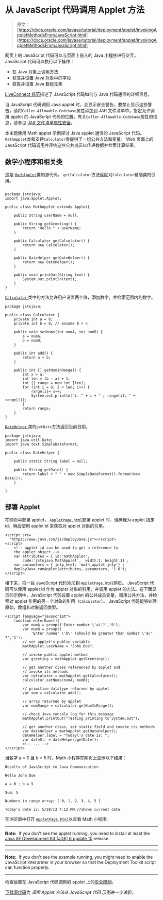 # 从 JavaScript 代码调用 Applet 方法

> 原文： [https://docs.oracle.com/javase/tutorial/deployment/applet/invokingAppletMethodsFromJavaScript.html](https://docs.oracle.com/javase/tutorial/deployment/applet/invokingAppletMethodsFromJavaScript.html)

网页上的 JavaScript 代码可以与页面上嵌入的 Java 小程序进行交互。 JavaScript 代码可以执行以下操作：

*   在 Java 对象上调用方法
*   获取并设置 Java 对象中的字段
*   获取并设置 Java 数组元素

[LiveConnect 规范](http://www.oracle.com/technetwork/java/javase/plugin2-142482.html#LIVECONNECT)描述了 JavaScript 代码如何与 Java 代码通信的详细信息。

当 JavaScript 代码调用 Java applet 时，会显示安全警告。要禁止显示这些警告，请将`Caller-Allowable-Codebase`属性添加到 JAR 文件清单中。指定允许调用 applet 的 JavaScript 代码的位置。有关`Caller-Allowable-Codebase`属性的信息，请参见 [JAR 文件清单属性安全](https://docs.oracle.com/javase/8/docs/technotes/guides/deploy/manifest.html)。

本主题使用 Math applet 示例探讨 Java applet 通信的 JavaScript 代码。 `MathApplet`类和支持`Calculator`类提供了一组公共方法和变量。 Web 页面上的 JavaScript 代码调用并评估这些公共成员以传递数据并检索计算结果。

## 数学小程序和相关类

这是 [``MathApplet``](examples/applet_InvokingAppletMethodsFromJavaScript/src/jstojava/MathApplet.java)类的源代码。 `getCalculator`方法返回对`Calculator`辅助类的引用。

```

package jstojava;
import java.applet.Applet;

public class MathApplet extends Applet{

    public String userName = null;

    public String getGreeting() {
        return "Hello " + userName;
    }

    public Calculator getCalculator() {
        return new Calculator();
    } 

    public DateHelper getDateHelper() {
        return new DateHelper();
    }

    public void printOut(String text) {
        System.out.println(text);
    }
}

```

[``Calculator`` ](examples/applet_InvokingAppletMethodsFromJavaScript/src/jstojava/Calculator.java)类中的方法允许用户设置两个值，添加数字，并检索范围内的数字。

```
package jstojava;

public class Calculator {
    private int a = 0;
    private int b = 0; // assume b > a

    public void setNums(int numA, int numB) {
        a = numA;
        b = numB;
    }

    public int add() {
        return a + b;
    }

    public int [] getNumInRange() {    
        int x = a;
        int len = (b - a) + 1;
        int [] range = new int [len];
        for (int i = 0; i < len; i++) {
            range[i]= x++;
            System.out.println("i: " + i + " ; range[i]: " + range[i]);
        }
        return range;
    }
}

```

[``DateHelper`` ](examples/applet_InvokingAppletMethodsFromJavaScript/src/jstojava/DateHelper.java)类的`getDate`方法返回当前日期。

```
package jstojava;
import java.util.Date;
import java.text.SimpleDateFormat;

public class DateHelper {

    public static String label = null;

    public String getDate() {
        return label + " " + new SimpleDateFormat().format(new Date());
    }

}

```

## 部署 Applet

在网页中部署 applet， [``AppletPage.html``](examples/dist/applet_InvokingAppletMethodsFromJavaScript/AppletPage.html)部署 applet 时，请确保为 applet 指定 id。稍后使用 applet id 来获取对 applet 对象的引用。

```
<script src=
  "https://www.java.com/js/deployJava.js"></script>
<script>
    <!-- applet id can be used to get a reference to
    the applet object -->
    var attributes = { id:'mathApplet',
        code:'jstojava.MathApplet',  width:1, height:1} ;
    var parameters = { jnlp_href: 'math_applet.jnlp'} ;
    deployJava.runApplet(attributes, parameters, '1.6');
</script>

```

接下来，将一些 JavaScript 代码添加到 [``AppletPage.html``](examples/dist/applet_InvokingAppletMethodsFromJavaScript/AppletPage.html)网页。 JavaScript 代码可以使用 applet id 作为 applet 对象的引用，并调用 applet 的方法。在下面显示的示例中，JavaScript 代码设置 applet 的公共成员变量，调用公共方法，并检索对 applet 引用的另一个对象的引用（`Calculator`）。 JavaScript 代码能够处理原始，数组和对象返回类型。

```
<script language="javascript">
    function enterNums(){
        var numA = prompt('Enter number \'a\'?','0');
        var numB = prompt(
            'Enter number \'b\' (should be greater than number \'a\' ?','1');
        // set applet's public variable
        mathApplet.userName = "John Doe";

        // invoke public applet method
        var greeting = mathApplet.getGreeting();

        // get another class referenced by applet and
        // invoke its methods
        var calculator = mathApplet.getCalculator();
        calculator.setNums(numA, numB);

        // primitive datatype returned by applet
        var sum = calculator.add();

        // array returned by applet
        var numRange = calculator.getNumInRange();

        // check Java console log for this message
        mathApplet.printOut("Testing printing to System.out");

        // get another class, set static field and invoke its methods
        var dateHelper = mathApplet.getDateHelper();
        dateHelper.label = "Today\'s date is: ";
        var dateStr = dateHelper.getDate();
        <!-- ... -->
</script>

```

当数字 a = 0 且 b = 5 时，Math 小程序在网页上显示以下结果：

```
Results of JavaScript to Java Communication

Hello John Doe

a = 0 ; b = 5

Sum: 5

Numbers in range array: [ 0, 1, 2, 3, 4, 5 ]

Today's date is: 5/28/13 4:12 PM //shows current date

```

在浏览器中打开 [``AppletPage.html``](examples/dist/applet_InvokingAppletMethodsFromJavaScript/AppletPage.html)以查看 Math 小程序。

* * *

**Note:**  If you don't see the applet running, you need to install at least the [Java SE Development Kit (JDK) 6 update 10](http://www.oracle.com/technetwork/java/javase/downloads/index.html) release.

* * *

* * *

**Note:**  If you don't see the example running, you might need to enable the JavaScript interpreter in your browser so that the Deployment Toolkit script can function properly.

* * *

检查放置在 JavaScript 代码调用的 applet 上的[安全限制](security.html#jsNote)。

[下载源代码](examplesIndex.html#InvokingAppletMethodsFromJavaScript)为 _调用 Applet 方法从 JavaScript 代码_ 示例进一步试验。